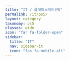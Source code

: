```yaml
---
title: "IT / 플레이스테이션5"
permalink: /it/ps5/
layout: category
taxonomy: ps5
classes: wide
icon: "far fa-folder-open"
sidebar:
  title: "IT"
  nav: sidebar-it
  icon: "fas fa-mobile-alt"
---
```

